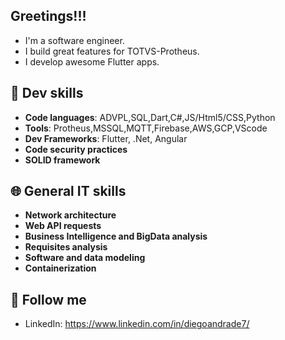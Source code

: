 ## Greetings!!!

- I'm a software engineer. 
- I build great features for TOTVS-Protheus.
- I develop awesome Flutter apps.

## 🔧 Dev skills
- **Code languages**: ADVPL,SQL,Dart,C#,JS/Html5/CSS,Python
- **Tools**: Protheus,MSSQL,MQTT,Firebase,AWS,GCP,VScode
- **Dev Frameworks**: Flutter, .Net, Angular
- **Code security practices**
- **SOLID framework**

## 🌐 General IT skills
- **Network architecture**
- **Web API requests**
- **Business Intelligence and BigData analysis**
- **Requisites analysis**
- **Software and data modeling**
- **Containerization**

## 🔎 Follow me
- LinkedIn: https://www.linkedin.com/in/diegoandrade7/




